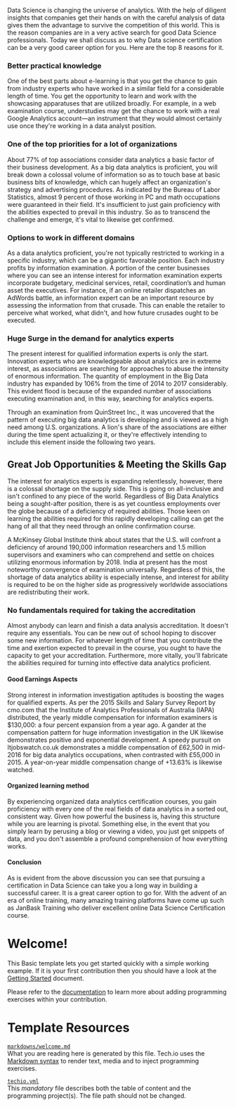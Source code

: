 Data Science is changing the universe of analytics. With the help of diligent insights that companies get their hands on with the careful analysis of data gives them the advantage to survive the competition of this world. This is the reason companies are in a very active search for good Data Science professionals. Today we shall discuss as to why Data science certification can be a very good career option for you. Here are the top 8 reasons for it.

### Better practical knowledge
One of the best parts about e-learning is that you get the chance to gain from industry experts who have worked in a similar field for a considerable length of time. You get the opportunity to learn and work with the showcasing apparatuses that are utilized broadly. For example, in a web examination course, understudies may get the chance to work with a real Google Analytics account—an instrument that they would almost certainly use once they're working in a data analyst position.

### One of the top priorities for a lot of organizations
About 77% of top associations consider data analytics a basic factor of their business development. As a big data analytics is proficient, you will break down a colossal volume of information so as to touch base at basic business bits of knowledge, which can hugely affect an organization's strategy and advertising procedures. As indicated by the Bureau of Labor Statistics, almost 9 percent of those working in PC and math occupations were guaranteed in their field. It's insufficient to just gain proficiency with the abilities expected to prevail in this industry. So as to transcend the challenge and emerge, it's vital to likewise get confirmed.

### Options to work in different domains
As a data analytics proficient, you're not typically restricted to working in a specific industry, which can be a gigantic favorable position. Each industry profits by information examination. A portion of the center businesses where you can see an intense interest for information examination experts incorporate budgetary, medicinal services, retail, coordination’s and human asset the executives. For instance, if an online retailer dispatches an AdWords battle, an information expert can be an important resource by assessing the information from that crusade. This can enable the retailer to perceive what worked, what didn't, and how future crusades ought to be executed.

### Huge Surge in the demand for analytics experts
The present interest for qualified information experts is only the start. Innovation experts who are knowledgeable about analytics are in extreme interest, as associations are searching for approaches to abuse the intensity of enormous information. The quantity of employment in the Big Data industry has expanded by 106% from the time of 2014 to 2017 considerably. This evident flood is because of the expanded number of associations executing examination and, in this way, searching for analytics experts. 

Through an examination from QuinStreet Inc., it was uncovered that the pattern of executing big data analytics is developing and is viewed as a high need among U.S. organizations. A lion's share of the associations are either during the time spent actualizing it, or they're effectively intending to include this element inside the following two years.

## Great Job Opportunities & Meeting the Skills Gap
The interest for analytics experts is expanding relentlessly, however, there is a colossal shortage on the supply side. This is going on all-inclusive and isn't confined to any piece of the world. Regardless of Big Data Analytics being a sought-after position, there is as yet countless employments over the globe because of a deficiency of required abilities. Those keen on learning the abilities required for this rapidly developing calling can get the hang of all that they need through an online confirmation course. 

A McKinsey Global Institute think about states that the U.S. will confront a deficiency of around 190,000 information researchers and 1.5 million supervisors and examiners who can comprehend and settle on choices utilizing enormous information by 2018. India at present has the most noteworthy convergence of examination universally. Regardless of this, the shortage of data analytics ability is especially intense, and interest for ability is required to be on the higher side as progressively worldwide associations are redistributing their work.

### No fundamentals required for taking the accreditation
Almost anybody can learn and finish a data analysis accreditation. It doesn't require any essentials. You can be new out of school hoping to discover some new information. For whatever length of time that you contribute the time and exertion expected to prevail in the course, you ought to have the capacity to get your accreditation. Furthermore, more vitally, you'll fabricate the abilities required for turning into effective data analytics proficient.

#### Good Earnings Aspects
Strong interest in information investigation aptitudes is boosting the wages for qualified experts. As per the 2015 Skills and Salary Survey Report by cmo.com that the Institute of Analytics Professionals of Australia (IAPA) distributed, the yearly middle compensation for information examiners is $130,000: a four percent expansion from a year ago. A gander at the compensation pattern for huge information investigation in the UK likewise demonstrates positive and exponential development. A speedy pursuit on Itjobswatch.co.uk demonstrates a middle compensation of £62,500 in mid-2016 for big data analytics occupations, when contrasted with £55,000 in 2015. A year-on-year middle compensation change of +13.63% is likewise watched.

#### Organized learning method
By experiencing organized data analytics certification courses, you gain proficiency with every one of the real fields of data analytics in a sorted out, consistent way. Given how powerful the business is, having this structure while you are learning is pivotal. Something else, in the event that you simply learn by perusing a blog or viewing a video, you just get snippets of data, and you don't assemble a profound comprehension of how everything works.

#### Conclusion
As is evident from the above discussion you can see that pursuing a certification in Data Science can take you a long way in building a successful career. It is a great career option to go for. With the advent of an era of online training, many amazing training platforms have come up such as JanBask Training who deliver excellent online Data Science Certification course.





# Welcome!

This Basic template lets you get started quickly with a simple working example. If it is your first contribution then you should have a look at the [Getting Started](https://tech.io/doc/getting-started-create-playground) document.


Please refer to the [documentation](https://tech.io/doc) to learn more about adding programming exercises within your contribution.

# Template Resources

[`markdowns/welcome.md`](https://github.com/TechDotIO/techio-basic-template/blob/master/markdowns/welcome.md)  
What you are reading here is generated by this file. Tech.io uses the [Markdown syntax](https://tech.io/doc/reference-markdowns) to render text, media and to inject programming exercises.


[`techio.yml`](https://github.com/TechDotIO/techio-basic-template/blob/master/techio.yml)  
This *mandatory* file describes both the table of content and the programming project(s). The file path should not be changed.
